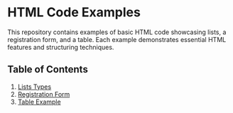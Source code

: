# HTML Code Examples

This repository contains examples of basic HTML code showcasing lists, a registration form, and a table. Each example demonstrates essential HTML features and structuring techniques.

## Table of Contents

1. [Lists Types](#lists-types)
2. [Registration Form](#registration-form)
3. [Table Example](#table-example)